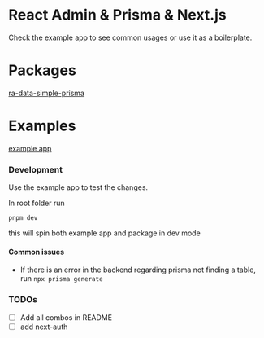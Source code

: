 # React Admin & Prisma & Next.js

Check the example app to see common usages or use it as a boilerplate.

# Packages

[ra-data-simple-prisma](./packages/ra-data-simple-prisma/)

# Examples

[example app](./apps/example-app/)

### Development

Use the example app to test the changes.

In root folder run

```
pnpm dev
```

this will spin both example app and package in dev mode

#### Common issues

- If there is an error in the backend regarding prisma not finding a table, run `npx prisma generate`

### TODOs

- [ ] Add all combos in README
- [ ] add next-auth
